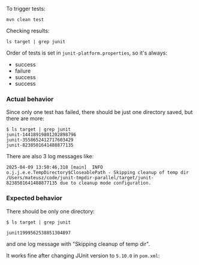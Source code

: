 To trigger tests:

```shell
mvn clean test
```

Checking results:

```shell
ls target | grep junit
```

Order of tests is set in `junit-platform.properties`, so it's always:

* success
* failure
* success
* success

### Actual behavior

Since only one test has failed, there should be just one directory saved, but there are more:

```
$ ls target | grep junit
junit-14418919801202898796
junit-3558652412717603429
junit-8238501641488877135
```

There are also 3 log messages like:

```
2025-04-09 13:50:46,318 [main]  INFO o.j.j.e.e.TempDirectory$CloseablePath - Skipping cleanup of temp dir /Users/mateusz/code/junit-tmpdir-parallel/target/junit-8238501641488877135 due to cleanup mode configuration.
```

### Expected behavior

There should be only one directory:

```
$ ls target | grep junit

junit1999562538851304897
```

and one log message with "Skipping cleanup of temp dir".

It works fine after changing JUnit version to `5.10.0` in `pom.xml`:
